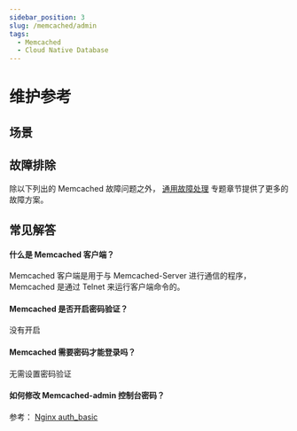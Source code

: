 ```yaml
---
sidebar_position: 3
slug: /memcached/admin
tags:
  - Memcached 
  - Cloud Native Database
---
```


# 维护参考

## 场景

## 故障排除

除以下列出的 Memcached 故障问题之外， [通用故障处理](../troubleshooting) 专题章节提供了更多的故障方案。 


## 常见解答

#### 什么是 Memcached 客户端？

Memcached 客户端是用于与 Memcached-Server 进行通信的程序，Memcached 是通过 Telnet 来运行客户端命令的。

#### Memcached 是否开启密码验证？

没有开启

#### Memcached 需要密码才能登录吗？

无需设置密码验证

#### 如何修改 Memcached-admin 控制台密码？

参考： [Nginx auth_basic](../nginx#authbasic)
